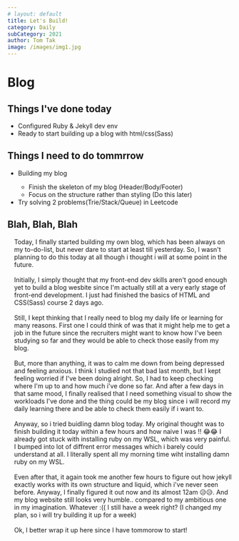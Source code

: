 ```yaml
---
# layout: default
title: Let's Build!
category: Daily
subCategory: 2021
author: Tom Tak
image: /images/img1.jpg
---
```


# Blog

## Things I've done today

<ul>
  <li>Configured Ruby & Jekyll dev env</li>
  <li>Ready to start building up a blog with html/css(Sass)</li>
</ul>

## Things I need to do tommrrow

<ul>
  <li>Building my blog</li>
  <ul>
    <li>Finish the skeleton of my blog (Header/Body/Footer)</li>
    <li>Focus on the structure rather than styling (Do this later)</li>
  </ul>
  <li>Try solving 2 problems(Trie/Stack/Queue) in Leetcode</li>
</ul>

## Blah, Blah, Blah

<div style="padding-left: 15px;">
  Today, I finally started building my own blog, which has been always on my to-do-list, but never dare to start at least till yesterday. So, I wasn't planning to do this today at all though i thought i will at some point in the future.
  <br><br> 
  Initially, I simply thought that my front-end dev skills aren't good enough yet to build a blog wesbite since I'm actually still at a very early stage of front-end development. I just had finished the basics of HTML and CSS(Sass) course 2 days ago.
  <br><br>
  Still, I kept thinking that I really need to blog my daily life or learning for many reasons. First one I could think of was that it might help me to get a job in the future since the recruiters might want to know how I've been studying so far and they would be able to check those easily from my blog.
  <br><br>
  But, more than anything, it was to calm me down from being depressed and feeling anxious. I think I studied not that bad last month, but I kept feeling worried if I've been doing alright. So, I had to keep checking where I'm up to and how much i've done so far. And after a few days in that same mood, I finally realised that I need something visual to show the workloads I've done and the thing could be my blog since i will record my daily learning there and be able to check them easily if i want to.
  <br><br>
  Anyway, so i tried buidling damn blog today. My original thought was to finish building it today within a few hours and how naive I was !! 😂😂 I already got stuck with installing ruby on my WSL, which was very painful. I bumped into lot of diffrent error messages which i barely could understand at all. I literally spent all my morning time wiht installing damn ruby on my WSL.
  <br><br>
  Even after that, it again took me another few hours to figure out how jekyll exactly works with its own structure and liquid, which i've never seen before. Anyway, I finally figured it out now and its almost 12am 😥😥. And my blog website still looks very humble.. compared to my ambitious one in my imagination. Whatever :(( I still have a week right? (I changed my plan, so i will try building it up for a week) 
  <br><br>
  Ok, I better wrap it up here since I have tommorow to start!
</div>
 
<!-- ![img-1](/images/img1.jpg) -->
<!-- <img src="/images/img1.jpg" alt="img-1" /> -->
